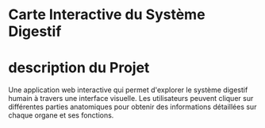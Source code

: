 # Carte Interactive du Système Digestif

# description du Projet

Une application web interactive qui permet d'explorer le système digestif humain à travers une interface visuelle. Les utilisateurs peuvent cliquer sur différentes parties anatomiques pour obtenir des informations détaillées sur chaque organe et ses fonctions.


